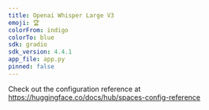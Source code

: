 ```yaml
---
title: Openai Whisper Large V3
emoji: 🏆
colorFrom: indigo
colorTo: blue
sdk: gradio
sdk_version: 4.4.1
app_file: app.py
pinned: false
---
```


Check out the configuration reference at https://huggingface.co/docs/hub/spaces-config-reference

